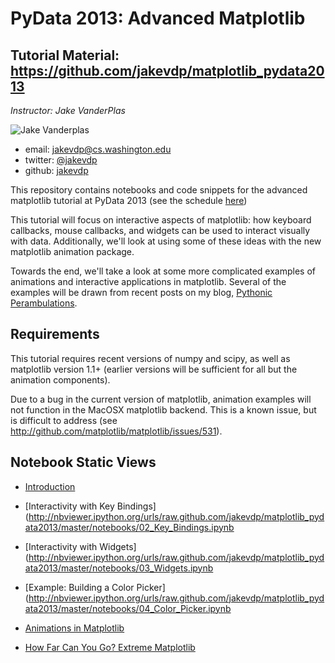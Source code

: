 PyData 2013: Advanced Matplotlib
================================

Tutorial Material: https://github.com/jakevdp/matplotlib_pydata2013
------------------------------------------------------------------

*Instructor: Jake VanderPlas*

![Jake Vanderplas](https://api.twitter.com/1/users/profile_image/jakevdp?size=bigger)

- email: <jakevdp@cs.washington.edu>
- twitter: [@jakevdp](http://twitter.com/jakevdp)
- github: [jakevdp](http://github.com/jakevdp)

This repository contains notebooks and code snippets for the advanced
matplotlib tutorial at PyData 2013
(see the schedule [here](http://pydata.org/sv2013/schedule/))

This tutorial will focus on interactive aspects of matplotlib: how keyboard
callbacks, mouse callbacks, and widgets can be used to interact visually
with data.  Additionally, we'll look at using some of these ideas with
the new matplotlib animation package.

Towards the end, we'll take a look at some more complicated examples of
animations and interactive applications in matplotlib.
Several of the examples will be drawn from recent posts on my blog,
[Pythonic Perambulations](http://jakevdp.github.com).

Requirements
------------
This tutorial requires recent versions of numpy and scipy, as well as
matplotlib version 1.1+ (earlier versions will be sufficient for all but
the animation components).

Due to a bug in the current version of matplotlib, animation examples will
not function in the MacOSX matplotlib backend.  This is a known issue,
but is difficult to address
(see http://github.com/matplotlib/matplotlib/issues/531).

Notebook Static Views
---------------------

- [Introduction](http://nbviewer.ipython.org/urls/raw.github.com/jakevdp/matplotlib_pydata2013/master/notebooks/01_Introduction.ipynb)

- [Interactivity with Key Bindings](http://nbviewer.ipython.org/urls/raw.github.com/jakevdp/matplotlib_pydata2013/master/notebooks/02_Key_Bindings.ipynb

- [Interactivity with Widgets](http://nbviewer.ipython.org/urls/raw.github.com/jakevdp/matplotlib_pydata2013/master/notebooks/03_Widgets.ipynb

- [Example: Building a Color Picker](http://nbviewer.ipython.org/urls/raw.github.com/jakevdp/matplotlib_pydata2013/master/notebooks/04_Color_Picker.ipynb

- [Animations in Matplotlib](http://nbviewer.ipython.org/urls/raw.github.com/jakevdp/matplotlib_pydata2013/master/notebooks/05_Animations.ipynb)

- [How Far Can You Go?  Extreme Matplotlib](http://nbviewer.ipython.org/urls/raw.github.com/jakevdp/matplotlib_pydata2013/master/notebooks/06_More_Examples.ipynb)